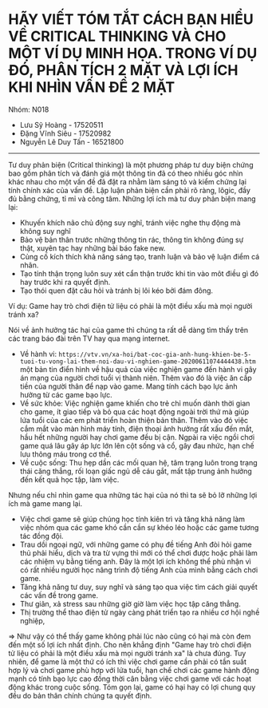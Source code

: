 # HÃY VIẾT TÓM TẮT CÁCH BẠN HIỂU VỀ CRITICAL THINKING VÀ CHO MỘT VÍ DỤ MINH HỌA. TRONG VÍ DỤ ĐÓ, PHÂN TÍCH 2 MẶT VÀ LỢI ÍCH KHI NHÌN VẤN ĐỀ 2 MẶT

Nhóm: N018

- Lưu Sỹ Hoàng - 17520511
- Đặng Vĩnh Siêu - 17520982
- Nguyễn Lê Duy Tấn - 16521800

---

Tư duy phản biện (Critical thinking) là một phương pháp tư duy biện chứng bao gồm phân tích và đánh giá một thông tin đã có theo nhiều góc nhìn khác nhau cho một vấn đề đã đặt ra nhằm làm sáng tỏ và kiểm chứng lại tính chính xác của vấn đề. Lập luận phản biện cần phải rõ ràng, lôgic, đầy đủ bằng chứng, tỉ mỉ và công tâm. Những lợi ích mà tư duy phản biện mang lại:

- Khuyến khích não chủ động suy nghĩ, tránh việc nghe thụ động mà không suy nghĩ
- Bảo vệ bản thân trước những thông tin rác, thông tin không đúng sự thật, xuyên tạc hay những bài báo fake new.
- Củng cố kích thích khả năng sáng tạo, tranh luận và bảo vệ luận điểm cá nhân.
- Tạo tính thận trọng luôn suy xét cẩn thận trước khi tin vào môt điều gì đó hay trước khi ra quyết định.
- Tạo thói quen đặt câu hỏi và tránh bị lôi kéo bởi đám đông.

Ví dụ: Game hay trò chơi điện tử liệu có phải là một điều xấu mà mọi người tránh xa?

Nói về ảnh hưởng tác hại của game thì chúng ta rất dễ dàng tìm thấy trên các trang báo đài trên TV hay qua mạng internet. 
- Về hành vi: `https://vtv.vn/xa-hoi/bat-coc-gia-anh-hung-khien-be-5-tuoi-tu-vong-lai-them-noi-dau-vi-nghien-game-20200611074444438.htm` một bản tin điển hình về hậu quả của việc nghiện game đến hành vi gây án mạng của người chơi tuổi vị thành niên. Thêm vào đó là việc ăn cắp tiền của người thân để nạp vào game. Mang tính cách bạo lực ảnh hưởng từ các game bạo lực.
- Về sức khỏe: Việc nghiện game khiến cho trẻ chỉ muốn dành thời gian cho game, ít giao tiếp và bỏ qua các hoạt động ngoài trời thứ mà giúp lứa tuổi của các em phát triển hoàn thiện bản thân. Thêm vào đó việc cắm mắt vào màn hình máy tính, điện thoại ảnh hưởng rất xấu đến mắt, hầu hết những người hay chơi game đều bị cận. Ngpài ra việc ngồi chơi game quá lâu gây áp lực lớn lên cột sống và cổ, gây đau nhức, hạn chế lưu thông máu trong cơ thể.
- Về cuộc sống: Thu hẹp dần các mối quan hệ, tâm trạng luôn trong trạng thái căng thẳng, rối loạn giấc ngủ dễ cáu gắt, mất tập trung ảnh hưởng đến kết quả học tập, làm việc.

Nhưng nếu chỉ nhìn game qua những tác hại của nó thì ta sẽ bỏ lỡ những lợi ích mà game mang lại.
- Việc chơi game sẽ giúp chúng học tính kiên trì và tăng khả năng làm việc nhóm qua các game khó cần cần sự khéo léo hoặc các game tương tác đồng đội.
- Trau dồi ngoại ngữ, với những game có phụ đề tiếng Anh đòi hỏi game thủ phải hiểu, dịch và tra từ vựng thì mới có thể chơi được hoặc phải làm các nhiệm vụ bằng tiếng anh. Đây là một lợi ích không thể phủ nhận vì có rất nhiều người học nâng trình độ tiếng Anh của mình bằng cách chơi game.
- Tăng khả năng tư duy, suy nghĩ và sáng tạo qua việc tìm cách giải quyết các vấn đề trong game.
- Thư giãn, xả stress sau những giờ giờ làm việc học tập căng thẳng.
- Thị trường thể thao điện tử ngày càng phát triển tạo ra nhiều cơ hội nghề nghiệp,

=> Như vậy có thể thấy game không phải lúc nào cũng có hại mà còn đem đến một số lợi ích nhất định. Cho nên khẳng định "Game hay trò chơi điện tử liệu có phải là một điều xấu mà mọi người tránh xa" là chưa đúng. Tuy nhiên, để game là một thứ có ích thì việc chơi game cần phải có tần suất hợp lý và chơi game phù hợp với lứa tuổi, hạn chế chơi các game hành động mạnh có tính bạo lực cao đồng thời cân bằng việc chơi game với các hoạt động khác trong cuộc sống. Tóm gọn lại, game có hại hay có lợi chung quy đều do bản thân chính chúng ta quyết định.
